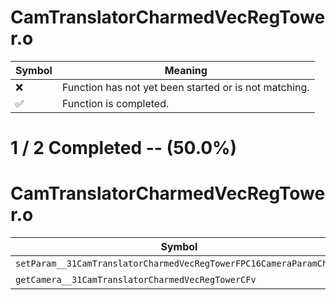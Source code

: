 # CamTranslatorCharmedVecRegTower.o
| Symbol | Meaning 
| ------------- | ------------- 
| :x: | Function has not yet been started or is not matching. 
| :white_check_mark: | Function is completed. 


# 1 / 2 Completed -- (50.0%)
# CamTranslatorCharmedVecRegTower.o
| Symbol | Decompiled? |
| ------------- | ------------- |
| `setParam__31CamTranslatorCharmedVecRegTowerFPC16CameraParamChunk` | :x: |
| `getCamera__31CamTranslatorCharmedVecRegTowerCFv` | :white_check_mark: |
